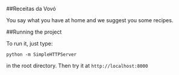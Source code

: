 ##Receitas da Vovó

You say what you have at home and we suggest you some recipes.

##Running the project

To run it, just type:

`python -m SimpleHTTPServer`

in the root directory. Then try it at `http://localhost:8000`
